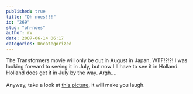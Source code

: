 ```yaml
---
published: true
title: "Oh noes!!!"
id: "269"
slug: "oh-noes"
author: rv
date: 2007-06-14 06:17
categories: Uncategorized
---
```

The Transformers movie will only be out in August in Japan, WTF!?!?! I was looking forward to seeing it in July, but now I'll have to see it in Holland. Holland does get it in July by the way. Argh....<br /><br />Anyway, take a look at <a href="http://www.engrish.com/recent_detail.php?imagename=jews-ear-fungus.jpg&amp;category=CHINGLISH&amp;date=2007-05-29">this picture</a>, it will make you laugh.